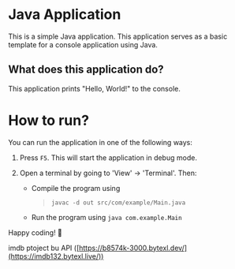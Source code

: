 Java Application
======================
This is a simple Java application. This application serves as a basic template for a console application using Java.

What does this application do?
-------------------------------
This application prints "Hello, World!" to the console.

# How to run?
You can run the application in one of the following ways:

1. Press `F5`. This will start the application in debug mode.

2. Open a terminal by going to 'View' -> 'Terminal'. Then:
   - Compile the program using 
      > `javac -d out src/com/example/Main.java`
   - Run the program using `java com.example.Main`

Happy coding! 🙂


imdb ptoject bu API ([https://b8574k-3000.bytexl.dev/](https://imdb132.bytexl.live/))

